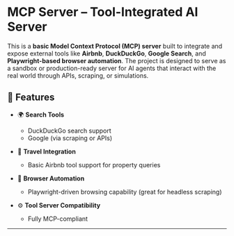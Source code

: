 # MCP Server – Tool-Integrated AI Server

This is a **basic Model Context Protocol (MCP) server** built to integrate and expose external tools like **Airbnb**, **DuckDuckGo**, **Google Search**, and **Playwright-based browser automation**. The project is designed to serve as a sandbox or production-ready server for AI agents that interact with the real world through APIs, scraping, or simulations.

## 🔧 Features

- 🌍 **Search Tools**
  - DuckDuckGo search support
  - Google (via scraping or APIs)
  
- 🏡 **Travel Integration**
  - Basic Airbnb tool support for property queries

- 🧭 **Browser Automation**
  - Playwright-driven browsing capability (great for headless scraping)

- ⚙️ **Tool Server Compatibility**
  - Fully MCP-compliant
  

---


